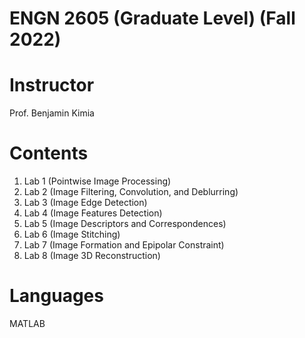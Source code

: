 # ENGN 2605 (Graduate Level) (Fall 2022)
# Instructor
Prof. Benjamin Kimia
# Contents
1. Lab 1 (Pointwise Image Processing)
2. Lab 2 (Image Filtering, Convolution, and Deblurring)
3. Lab 3 (Image Edge Detection)
4. Lab 4 (Image Features Detection)
5. Lab 5 (Image Descriptors and Correspondences)
6. Lab 6 (Image Stitching)
7. Lab 7 (Image Formation and Epipolar Constraint)
8. Lab 8 (Image 3D Reconstruction)
# Languages
MATLAB

